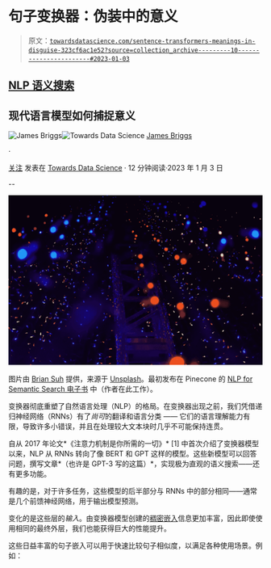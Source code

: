 # 句子变换器：伪装中的意义

> 原文：[`towardsdatascience.com/sentence-transformers-meanings-in-disguise-323cf6ac1e52?source=collection_archive---------10-----------------------#2023-01-03`](https://towardsdatascience.com/sentence-transformers-meanings-in-disguise-323cf6ac1e52?source=collection_archive---------10-----------------------#2023-01-03)

## [NLP 语义搜索](https://jamescalam.medium.com/list/nlp-for-semantic-search-d3a4b96a52fe)

## 现代语言模型如何捕捉意义

[](https://jamescalam.medium.com/?source=post_page-----323cf6ac1e52--------------------------------)![James Briggs](https://jamescalam.medium.com/?source=post_page-----323cf6ac1e52--------------------------------)[](https://towardsdatascience.com/?source=post_page-----323cf6ac1e52--------------------------------)![Towards Data Science](https://towardsdatascience.com/?source=post_page-----323cf6ac1e52--------------------------------) [James Briggs](https://jamescalam.medium.com/?source=post_page-----323cf6ac1e52--------------------------------)

·

[关注](https://medium.com/m/signin?actionUrl=https%3A%2F%2Fmedium.com%2F_%2Fsubscribe%2Fuser%2Fb9d77a4ca1d1&operation=register&redirect=https%3A%2F%2Ftowardsdatascience.com%2Fsentence-transformers-meanings-in-disguise-323cf6ac1e52&user=James+Briggs&userId=b9d77a4ca1d1&source=post_page-b9d77a4ca1d1----323cf6ac1e52---------------------post_header-----------) 发表在 [Towards Data Science](https://towardsdatascience.com/?source=post_page-----323cf6ac1e52--------------------------------) · 12 分钟阅读·2023 年 1 月 3 日[](https://medium.com/m/signin?actionUrl=https%3A%2F%2Fmedium.com%2F_%2Fvote%2Ftowards-data-science%2F323cf6ac1e52&operation=register&redirect=https%3A%2F%2Ftowardsdatascience.com%2Fsentence-transformers-meanings-in-disguise-323cf6ac1e52&user=James+Briggs&userId=b9d77a4ca1d1&source=-----323cf6ac1e52---------------------clap_footer-----------)

--

[](https://medium.com/m/signin?actionUrl=https%3A%2F%2Fmedium.com%2F_%2Fbookmark%2Fp%2F323cf6ac1e52&operation=register&redirect=https%3A%2F%2Ftowardsdatascience.com%2Fsentence-transformers-meanings-in-disguise-323cf6ac1e52&source=-----323cf6ac1e52---------------------bookmark_footer-----------)![](img/edabd3baac27a7fd707b7855ea93c5c2.png)

图片由 [Brian Suh](https://unsplash.com/@_briansuh?utm_source=medium&utm_medium=referral) 提供，来源于 [Unsplash](https://unsplash.com/?utm_source=medium&utm_medium=referral)。最初发布在 Pinecone 的 [NLP for Semantic Search 电子书](https://www.pinecone.io/learn/sentence-embeddings/) 中（作者在此工作）。

变换器彻底重塑了自然语言处理（NLP）的格局。在变换器出现之前，我们凭借递归神经网络（RNNs）有了*尚可*的翻译和语言分类 —— 它们的语言理解能力有限，导致许多小错误，并且在处理较大文本块时几乎不可能保持连贯。

自从 2017 年论文*《注意力机制是你所需的一切》* [1] 中首次介绍了变换器模型以来，NLP 从 RNNs 转向了像 BERT 和 GPT 这样的模型。这些新模型可以回答问题，撰写文章*（也许是 GPT-3 写的这篇）*，实现极为直观的语义搜索——还有更多功能。

有趣的是，对于许多任务，这些模型的后半部分与 RNNs 中的部分相同——通常是几个前馈神经网络，用于输出模型预测。

变化的是这些层的*输入*。由变换器模型创建的[稠密嵌入](https://www.pinecone.io/learn/dense-vector-embeddings-nlp/)信息更加丰富，因此即使使用相同的最终外层，我们也能获得巨大的性能提升。

这些日益丰富的句子嵌入可以用于快速比较句子相似度，以满足各种使用场景。例如：
